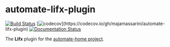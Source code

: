 # automate-lifx-plugin
[![Build Status](https://app.travis-ci.com/majamassarini/automate-lifx-plugin.svg?branch=main)](https://app.travis-ci.com/majamassarini/automate-lifx-plugin)
[![codecov](https://codecov.io/gh/majamassarini/automate-lifx-plugin/branch/main/graph/badge.svg?token=...)](https://codecov.io/gh/majamassarini/automate-lifx-plugin)
[![Documentation Status](https://readthedocs.org/projects/automate-lifx-plugin/badge/?version=latest)](https://automate-lifx-plugin.readthedocs.io/en/latest/?badge=latest)

The **Lifx** plugin for the [automate-home project](https://maja-massarini-automate-home.readthedocs-hosted.com/en/latest/?).
